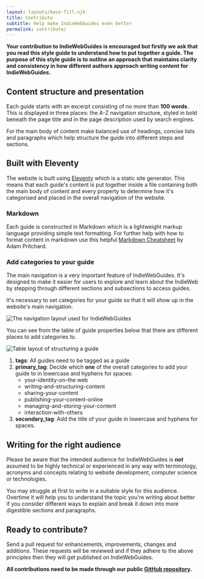 ```yaml
---
layout: layouts/base-fill.njk
title: Contribute
subtitle: Help make IndieWebGuides even better
permalink: contribute/
---
```

**Your contribution to IndieWebGuides is encouraged but firstly we ask that you read this style guide to understand how to put together a guide. The purpose of this style guide is to outline an approach that maintains clarity and consistency in how different authors approach writing content for IndieWebGuides.**

## Content structure and presentation

Each guide starts with an excerpt consisting of no more than **100 words**. This is displayed in three places: the A-Z navigation structure, styled in bold beneath the page title and in the page description used by search engines.

For the main body of content make balanced use of headings, concise lists and paragraphs which help structure the guide into different steps and sections.


## Built with Eleventy

The website is built using [Eleventy](https://www.11ty.io/) which is a static site generator. This means that each guide's content is put together inside a file containing both the main body of content and every property to determine how it's categorised and placed in the overall navigation of the website.

### Markdown

Each guide is constructed in Markdown which is a lightweight markup language providing simple text formatting. For further help with how to format content in markdown use this helpful [Markdown Cheatsheet](https://github.com/adam-p/markdown-here/wiki/Markdown-Cheatsheet) by Adam Pritchard.

### Add categories to your guide

The main navigation is a very important feature of IndieWebGuides. It's designed to make it easier for users to explore and learn about the IndieWeb by stepping through different sections and subsections to access guides.

It's necessary to set categories for your guide so that it will show up in the website's main navigation.

![The navigation layout used for IndieWebGuides](/images/screen-navigation.png)

You can see from the table of guide properties below that there are different places to add categories to.

![Table layout of structuring a guide](/images/screen-layout.png)

1. **tags**: All guides need to be tagged as a guide
2. **primary_tag**: Decide which **one** of the overall categories to add your guide to in lowercase and hyphens for spaces:
    - your-identity-on-the web
    - writing-and-structuring-content
    - sharing-your-content
    - publishing-your-content-online
    - managing-and-storing-your-content
    - interaction-with-others
3. **secondary_tag**: Add the title of your guide in lowercase and hyphens for spaces.

## Writing for the right audience

Please be aware that the intended audience for IndieWebGuides is ***not*** assumed to be highly technical or experienced in any way with terminology, acronyms and concepts relating to website development, computer science or technologies.

You may struggle at first to write in a suitable style for this audience. Overtime it will help you to understand the topic you're writing about better if you consider different ways to explain and break it down into more digestible sections and paragraphs.

## Ready to contribute?

Send a pull request for enhancements, improvements, changes and additions. These requests will be reviewed and if they adhere to the above principles then they will get published on IndieWebGuides.

**All contributions need to be made through our public [GitHub repository](https://github.com/calumryan/indieweb-guides).**